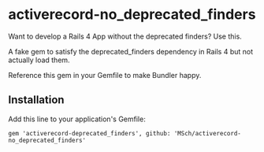 # activerecord-no_deprecated_finders

Want to develop a Rails 4 App without the deprecated finders? Use this.

A fake gem to satisfy the deprecated_finders dependency in Rails 4 but not actually load them.

Reference this gem in your Gemfile to make Bundler happy.

## Installation

Add this line to your application's Gemfile:

    gem 'activerecord-deprecated_finders', github: 'MSch/activerecord-no_deprecated_finders'
